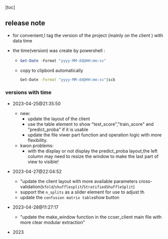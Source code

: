 [toc]

## release note

- for convenient,I tag the version of the project (mainly on the client ) with data time
- the time(version) was create by powershell :

  - ```powershell
    Get-Date -Format "yyyy-MM-dd@HH:mm:ss"
    ```
  
  - copy to clipbord automatically
  
    ```bash
    Get-Date -Format "yyyy-MM-dd@HH:mm:ss"|scb
    ```
  
    
  
  

### versions with time



- 2023-04-25@21:35:50
  - new:
    - update the layout of the client
    - use the table element to show "test_score","train_score" and "predict_proba" if it is usable
    - update the file viwer part function and operation logic with more flexibility.
  - kwon problems:
    - with the display or not display the predict_proba layout,the left column may need to resize the window to make the last part of view to visible!

- 2023-04-27@22:04:52
  - "update the client layout with more available parameters cross-validation(`kfold`/`shufflesplit`/`StratifiedShuffleSplit`)
  - support the `n_splits` as a slider element for use to adjust th
  - update the `confusion matrix table`show button 

- 2023-04-28@11:27:17
  - "update the make_window function in the ccser_client main file with more clear modular extraction"
- 2023